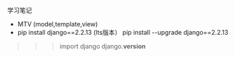 学习笔记
+ MTV (model,template,view)
+ pip install  django==2.2.13 (lts版本）
pip install  --upgrade django==2.2.13

>>>import django
>>>django.__version__